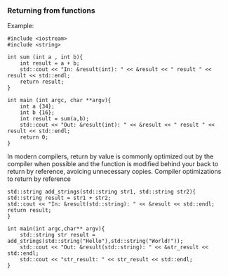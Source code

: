 ### Returning from functions

Example:
	
	#include <iostream>
	#include <string>

	int sum (int a , int b){
		int result = a + b;
		std::cout << "In: &result(int): " << &result << " result " << result << std::endl;
		return result;
	}

	int main (int argc, char **argv){
		int a {34};
		int b {16};
		int result = sum(a,b);
		std::cout << "Out: &result(int): " << &result << " result " << result << std::endl;
		return 0;
	}

In modern compilers, return by value is commonly optimized out by the compiler when possible and the function is modified behind your back to return by reference, avoicing unnecessary copies. Compiler optimizations to return by reference

	std::string add_strings(std::string str1, std::string str2){
	std::string result = str1 + str2;
	std::cout << "In: &result(std::string): " << &result << std::endl;
	return result;
	}

	int main(int argc,char** argv){
		std::string str result = add_strings(std::string("Hello"),std::string("World!"));
		std::cout << "Out: &result(std::string): " << &str_result << std::endl;
		std::cout << "str_result: " << str_result << std::endl;
	}